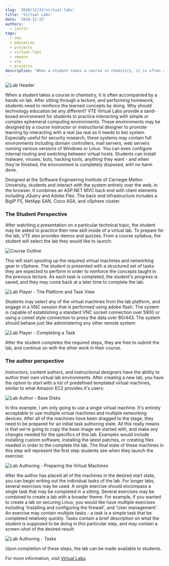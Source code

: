 ```yaml
---
slug: '2010/12/22/virtual-labs'
title: 'Virtual Labs'
date: '2010-12-22'
authors:
  - justin
tags:
  - cmu
  - education
  - projects
  - virtual-labs
  - vmware
  - vte
  - projects
description: "When a student takes a course in chemistry, it is often accompanied by a hands on lab. After sitting through a lecture, and performing homework, students need to reinforce the learned concepts by doing. Why should technology education be any different? VTE Virtual Labs provide a sand-boxed environment for students to practice interacting with simple or complex ephemeral computing environments. These environments may be designed by a course instructor or instructional designer to promote learning by interacting with a real (as real as it needs to be) system. Especially useful for security research, these systems may contain full environments including domain controllers, mail servers, web servers running various versions of Windows or Linux. You can even configure internal routing and switching between virtual hosts. Students can install malware, viruses, bots, hacking tools, anything they want - and when they're finished, the environment is completely disposed, with no harm done."
---
```


![Lab Header](/img/2010/12/lab-header.png)

When a student takes a course in chemistry, it is often accompanied by a hands on lab. After sitting through a lecture, and performing homework, students need to reinforce the learned concepts by doing. Why should technology education be any different? VTE Virtual Labs provide a sand-boxed environment for students to practice interacting with simple or complex ephemeral computing environments. These environments may be designed by a course instructor or instructional designer to promote learning by interacting with a real (as real as it needs to be) system. Especially useful for security research, these systems may contain full environments including domain controllers, mail servers, web servers running various versions of Windows or Linux. You can even configure internal routing and switching between virtual hosts. Students can install malware, viruses, bots, hacking tools, anything they want - and when they're finished, the environment is completely disposed, with no harm done.

Designed at the Software Engineering Institute of Carnegie Mellon University, students and interact with the system entirely over the web, in the browser. It combines an ASP.NET MVC back end with client elements including JQuery and Adobe Flex. The back end infrastructure includes a BigIP F5, NetApp SAN, Cisco ASA, and vSphere cluster.

<!--truncate-->

### The Student Perspective

After watching a presentation on a particular technical topic, the student may be asked to practice their new skill inside of a virtual lab. To prepare for the lab, VTE also provides demos and quizzes. From a course syllabus, the student will select the lab they would like to launch:

![Course Outline](/img/2010/12/course-outline.png)

This will start spooling up the required virtual machines and networking gear in vSphere. The student is presented with a structured set of tasks they are expected to perform in order to reinforce the concepts taught in the previous lecture. As each task is completed, the student's progress is saved, and they may come back at a later time to complete the lab:

![Lab Player - The Platform and Task View](/img/2010/12/lab-player-1.png)

Students may select any of the virtual machines from the lab platform, and engage in a VNC session that is performed using adobe flash. The system is capable of establishing a standard VNC socket connection over 5900 or using a comet style connection to proxy the data over 80/443. The system should behave just like administering any other remote system:

![Lab Player - Completing a Task](/img/2010/12/lab-player-3.png)

After the student completes the required steps, they are free to submit the lab, and continue on with the other work in their course.

### The author perspective

Instructors, content authors, and instructional designers have the ability to author their own virtual lab environments. After creating a new lab, you have the option to start with a list of predefined templated virtual machines, similar to what Amazon EC2 provides it's users:

![Lab Author - Base Disks](/img/2010/12/lab-author-step2.png)

In this example, I am only going to use a single virtual machine. It's entirely acceptable to use multiple virtual machines and multiple networking devices. After all of the machines have been dragged to the stage, they need to be prepared for an initial task authoring state. All this really means is that we're going to copy the base image we started with, and make any changes needed for the specifics of this lab. Examples would include installing custom software, installing the latest patches, or creating files needed in order to the complete the lab. The final state of these machines in this step will represent the first step students see when they launch the exercise:

![Lab Authoring - Preparing the Virtual Machines](/img/2010/12/lab-author-step3.2.png)

After the author has placed all of the machines in the desired start state, you can begin writing out the individual tasks of the lab. For longer labs, several exercises may be used. A single exercise should encompass a single task that may be completed in a sitting. Several exercises may be combined to create a lab with a broader theme. For example, if you wanted to create a lab on securing Linux, you would like have multiple exercises including 'Installing and configuring the firewall', and 'User management'. An exercise may contain multiple tasks - a task is a simple task that be completed relatively quickly. Tasks contain a brief description on what the student is supposed to be doing in this particular step, and may contain a screen-shot of the desired result:

![Lab Authoring - Tasks](/img/2010/12/lab-author-step4.2.png)

Upon completion of these steps, the lab can be made available to students.

For more information, visit [Virtual Labs](https://vte.cert.org/labs/).
